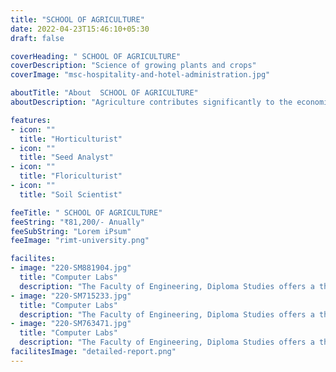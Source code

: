 ```yaml
---
title: "SCHOOL OF AGRICULTURE"
date: 2022-04-23T15:46:10+05:30
draft: false

coverHeading: " SCHOOL OF AGRICULTURE"
coverDescription: "Science of growing plants and crops"
coverImage: "msc-hospitality-and-hotel-administration.jpg"

aboutTitle: "About  SCHOOL OF AGRICULTURE"
aboutDescription: "Agriculture contributes significantly to the economic, social, and cultural fabric of society. Students are prepared to face one of our planet's most pressing challenges: producing enough food for an expanding population without putting an irreparable burden on the planet's scarce natural resources. Students will study both fundamental and advanced farming techniques. They will learn how to use technology and research to develop models of sustainable, profitable, and ethical food production that can be replicated around the world. Students will study how to develop sustainable, profitable, and ethical food production models that can be implemented around the world using technology and research. During this course, students will learn about soil science, plant life cycle, agricultural soil types, livestock production, and ways to optimize farming techniques.On the business side of agriculture, students will learn about agricultural economics, industrial crop use, and international laws governing agriculture and food production. "

features:
- icon: ""
  title: "Horticulturist"
- icon: ""
  title: "Seed Analyst"
- icon: ""
  title: "Floriculturist"
- icon: ""
  title: "Soil Scientist"

feeTitle: " SCHOOL OF AGRICULTURE"
feeString: "₹81,200/- Anually"
feeSubString: "Lorem iPsum"
feeImage: "rimt-university.png"

facilites:
- image: "220-SM881904.jpg"
  title: "Computer Labs"
  description: "The Faculty of Engineering, Diploma Studies offers a three year diploma program in Aeronautical Engineering"
- image: "220-SM715233.jpg"
  title: "Computer Labs"
  description: "The Faculty of Engineering, Diploma Studies offers a three year diploma program in Aeronautical Engineering"
- image: "220-SM763471.jpg"
  title: "Computer Labs"
  description: "The Faculty of Engineering, Diploma Studies offers a three year diploma program in Aeronautical Engineering"
facilitesImage: "detailed-report.png"
---
```


